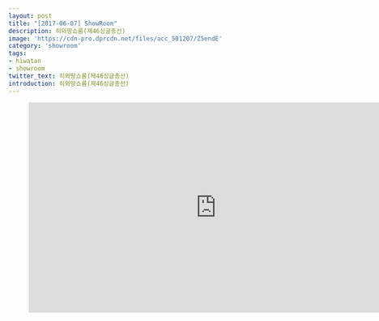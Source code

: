 ```yaml
---
layout: post
title: "[2017-06-07] ShowRoom"
description: 히와땅쇼룸(제46싱글총선)
image: 'https://cdn-pro.dprcdn.net/files/acc_501207/Z5endE'
category: 'showroom'
tags:
- hiwatan
- showroom
twitter_text: 히와땅쇼룸(제46싱글총선)
introduction: 히와땅쇼룸(제46싱글총선)
---
```

<figure class="video_container">
<iframe width="740" height="416" src="https://serviceapi.nmv.naver.com/flash/convertIframeTag.nhn?vid=5CD1797B2B9DFDF5A095AE0414B0D443341F&outKey=V12910f5f30d040d1115e48176387f5411faf32912032be55298548176387f5411faf" frameborder="no" scrolling="no" webkitallowfullscreen mozallowfullscreen allowfullscreen></iframe>
</figure>
